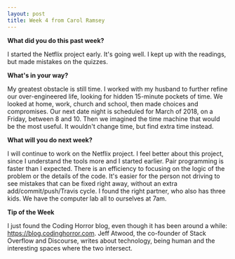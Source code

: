 ```yaml
---
layout: post
title: Week 4 from Carol Ramsey
---
```


**What did you do this past week?**

I started the Netflix project early. It's going well. I kept up with the readings, but made mistakes on the quizzes. 

**What's in your way?**

My greatest obstacle is still time. I worked with my husband to further refine our over-engineered life, looking for hidden 15-minute pockets of time. We looked at home, work, church and school, then made choices and compromises. Our next date night is scheduled for March of 2018, on a Friday, between 8 and 10. Then we imagined the time machine that would be the most useful. It wouldn't change time, but find extra time instead. 

**What will you do next week?**

I will continue to work on the Netflix project. I feel better about this project, since I understand the tools more and I started earlier. Pair programming is faster than I expected. There is an efficiency to focusing on the logic of the problem or the details of the code. It's easier for the person not driving to see mistakes that can be fixed right away, without an extra add/commit/push/Travis cycle. I found the right partner, who also has three kids. We have the computer lab all to ourselves at 7am. 

**Tip of the Week**

I just found the Coding Horror blog, even though it has been around a while: https://blog.codinghorror.com. Jeff Atwood, the co-founder of Stack Overflow and Discourse, writes about technology, being human and the interesting spaces where the two intersect. 


